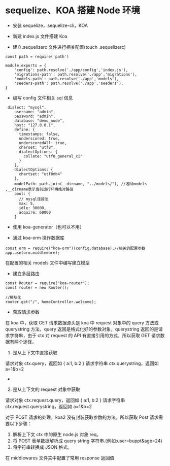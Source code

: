 # sequelize、KOA 搭建 Node 环境

- 安装 sequelize，sequelize-cli，KOA

- 新建 index.js 文件搭建 Koa

- 建立.sequelizerc 文件进行相关配置(touch .sequelizerc)

```
const path = require('path')

module.exports = {
    'config': path.resolve('./app/config','index.js'),
    'migrations-path': path.resolve('./app','migrations'),
    'models-path': path.resolve('./app','models'),
    'seeders-path': path.resolve('./app','seeders'),
}
```

- 编写 config 文件相关 sql 信息

```
 dialect: "mysql",
    username: "admin",
    password: "admin",
    database: "demo_node",
    host: "127.0.0.1",
    define: {
      timestamps: false,
      underscored: true,
      underscoredAll: true,
      charset: "utf8",
      dialectOptions: {
        collate: "utf8_general_ci"
      }
    },
    dialectOptions: {
      chartset: "utf8mb4"
    },
    modelPath: path.join(__dirname, "../models/"), //返回models  ,__dirname表示当前运行环境绝对路径
    pool: {
      // mysql连接池
      max: 5,
      idle: 30000,
      acquire: 60000
    }
```

- 使用 koa-generator（也可以不用）

- 通过 koa-orm 操作数据库

```
const orm = require("koa-orm")(config.database);//相关的配置参数
app.use(orm.middleware);
```

在配置的相关 models 文件中编写建立模型

- 建立多层路由

```
const Router = require("koa-router");
const router = new Router();

//模块化
router.get("/", homeController.welcome);
```

- 获取请求参数

在 koa 中，获取 GET 请求数据源头是 koa 中 request 对象中的 query 方法或 querystring 方法，query 返回是格式化好的参数对象，querystring 返回的是请求字符串，由于 ctx 对 request 的 API 有直接引用的方式，所以获取 GET 请求数据有两个途径。

1. 是从上下文中直接获取

请求对象 ctx.query，返回如 { a:1, b:2 }
请求字符串 ctx.querystring，返回如 a=1&b=2

-

2. 是从上下文的 request 对象中获取

请求对象 ctx.request.query，返回如 { a:1, b:2 }
请求字符串 ctx.request.querystring，返回如 a=1&b=2

对于 POST 请求的处理，koa2 没有封装获取参数的方法。所以获取 Post 请求需要以下步骤：

1. 解析上下文 ctx 中的原生 node.js 对象 req。
2. 将 POST 表单数据解析成 query string 字符串.(例如:user=buppt&age=24)
3. 将字符串转换成 JSON 格式。

在 middlewares 文件夹中配置了常用 response 返回值
